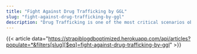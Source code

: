 ```yaml
---
title: "Fight Against Drug Trafficking by GGL"
slug: "fight-against-drug-trafficking-by-ggl"
description: "Drug Trafficking is one of the most critical scenarios observed in the global environment. Drug dealings encompassing selling, transportation and distribution are strictly prohibited and penalized under drug prohibition laws. Glancing over the illegal drug businesses prevailing currently, many preventative steps have been taken to curb drug production and trafficking."
---
```


{{< article data="https://strapiblogdboptimized.herokuapp.com/api/articles?populate=*&filters[slug][$eq]=fight-against-drug-trafficking-by-ggl" >}}
